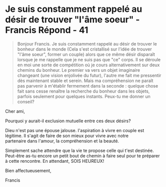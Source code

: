 # Je suis constamment rappelé au désir de trouver "l'âme soeur" - Francis Répond - 41

>Bonjour Francis. Je suis constamment rappelé au désir de trouver le bonheur dans le monde (Cela s'est cristallisé sur l'idée de trouver "l'âme soeur", former un couple) alors que ce même désir disparaît lorsque je me rappelle que je ne suis pas que "ce" corps. Il se déroule en moi une sorte de compétition où je cours alternativement sur deux chemins du bonheur. Le premier va vers un objet imaginaire changeant (une vision enjolivée du futur), l'autre me fait me pressentir dès maintenant stable et serein. Mais ma compréhension ne paraît pas parvenir à m'établir fermement dans la seconde : quelque chose fait sans cesse renaître la recherche du bonheur dans les objets, parfois seulement pour quelques instants. Peux-tu me donner un conseil?

Cher ami,

Pourquoi y aurait-il exclusion mutuelle entre ces deux désirs?

Dieu n'est pas une épouse jalouse. l'aspiration à vivre en couple est légitime. Il s'agit de faire de son mieux pour vivre avec notre partenaire dans l'amour, la compréhension et la beauté.

Simplement sache attendre que la vie te propose celle qui t'est destinée. Peut-être as-tu encore un petit bout de chemin à faire seul pour te préparer à cette rencontre. En attendant, SOIS HEUREUX!

Bien affectueusement,

Francis
